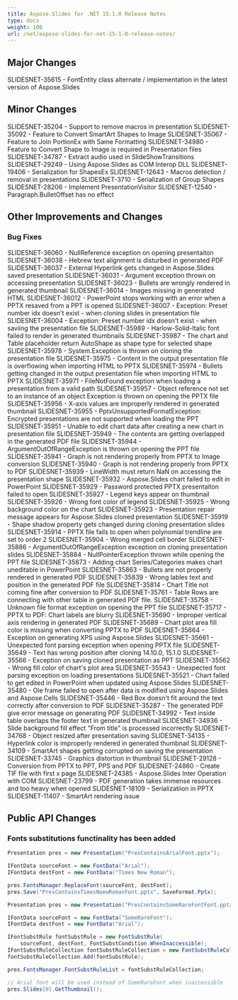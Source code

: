 ```yaml
---
title: Aspose.Slides for .NET 15.1.0 Release Notes
type: docs
weight: 100
url: /net/aspose-slides-for-net-15-1-0-release-notes/
---
```


## **Major Changes**
SLIDESNET-35615 - FontEntity class alternate / implementation in the latest version of Aspose.Slides

## **Minor Changes**
SLIDESNET-35204 - Support to remove macros in presentation
SLIDESNET-35092 - Feature to Convert SmartArt Shapes to Image
SLIDESNET-35067 - Feature to Join PortionEx with Same Formatting
SLIDESNET-34980 - Feature to Convert Shape to Image is required in Presentation files
SLIDESNET-34787 - Extract audio used in SlideShowTransitions
SLIDESNET-29249 - Using Aspose.Slides as COM Interop DLL
SLIDESNET-19406 - Serialization for ShapesEx
SLIDESNET-12643 - Macros detection / removal in presentations
SLIDESNET-3710 - Serialization of Group Shapes
SLIDESNET-28206 - Implement PresentationVisitor
SLIDESNET-12540 - Paragraph.BulletOffset has no effect

## **Other Improvements and Changes**
### **Bug Fixes**

SLIDESNET-36060 - NullReference exception on opening presentaiton
SLIDESNET-36038 - Hebrew text alignment is disturbed in generated PDF
SLIDESNET-36037 - External Hyperlink gets changed in Aspose.Slides saved presentation
SLIDESNET-36031 - Argument exception thrown on accessing presentation
SLIDESNET-36023 - Bullets are wrongly rendered in generated thumbnail
SLIDESNET-36014 - Images missing in generated HTML
SLIDESNET-36012 - PowerPoint stops working with an error when a PPTX resaved from a PPT is opened
SLIDESNET-36007 - Exception: Preset number idx doesn't exist - when cloning slides in presentation file
SLIDESNET-36004 - Exception: Preset number idx doesn't exist - when saviing the presentation file
SLIDESNET-35989 - Harlow-Solid-Italic font failed to render in generated thumbnails
SLIDESNET-35987 - The chart and Table placeholder return AutoShape as shape type for selected shape
SLIDESNET-35978 - System.Exception is thrown on cloning the presentation file
SLIDESNET-35975 - Content in the output presentation file is overflowing when importing HTML to PPTX
SLIDESNET-35974 - Bullets getting changed in the output presentation file when importing HTML to PPTX
SLIDESNET-35971 - FileNotFound exception when loading a presentation from a valid path
SLIDESNET-35957 - Object reference not set to an instance of an object Exception is thrown on opening the PPTX file
SLIDESNET-35956 - X-axis values are improperly rendered in generated thumbnail
SLIDESNET-35955 - PptxUnsupportedFormatException: Encrypted presentations are not supported when loading the PPT
SLIDESNET-35951 - Unable to edit chart data after creating a new chart in presentation file
SLIDESNET-35949 - The contents are getting overlapped in the generated PDF file
SLIDESNET-35944 - ArgumentOutOfRangeException is thrown on opening the PPT file
SLIDESNET-35941 - Graph is not rendering properly from PPTX to Image conversion
SLIDESNET-35940 - Graph is not rendering properly from PPTX to PDF
SLIDESNET-35939 - LineWidth must return NaN on accessing the presentation shape
SLIDESNET-35932 - Aspose.Slides chart failed to edit in PowerPoint
SLIDESNET-35929 - Password protected PPTX presentaiton failed to open
SLIDESNET-35927 - Legend keys appear on thumbnail
SLIDESNET-35926 - Wrong font color of legend
SLIDESNET-35925 - Wrong background color on the chart
SLIDESNET-35923 - Presentation repair message appears for Aspose.Slides cloned presentation
SLIDESNET-35919 - Shape shadow property gets changed during cloning presentation slides
SLIDESNET-35914 - PPTX file fails to open when polynomial trendline are set to order 2
SLIDESNET-35904 - Wrong merged cell border
SLIDESNET-35886 - ArgumentOutOfRangeException exception on cloning presentation slides
SLIDESNET-35884 - NullPointerException thrown while opening the PPT file
SLIDESNET-35873 - Adding chart Series/Categories makes chart uneditable in PowerPoint
SLIDESNET-35863 - Bullets are not properly rendered in generated PDF
SLIDESNET-35839 - Wrong lables text and position in the generated PDF file
SLIDESNET-35814 - Chart Title not coming fine after conversion to PDF
SLIDESNET-35761 - Table Rows are connecting with other table in generated PDF file.
SLIDESNET-35758 - Unknown file format exception on opening the PPT file
SLIDESNET-35717 - PPTX to PDF: Chart labels are blurry
SLIDESNET-35690 - Improper vertical axis rendering in generated PDF
SLIDESNET-35689 - Chart plot area fill color is missing when converting PPTX to PDF
SLIDESNET-35664 - Exception on generating XPS using Aspose.Slides
SLIDESNET-35661 - Unexpected font parsing exception when opening PPTX file
SLIDESNET-35649 - Text has wrong position after cloning 14.10.0, 15.1.0
SLIDESNET-35566 - Exception on saving cloned presentation as PPT
SLIDESNET-35562 - Wrong fill color of chart's plot area
SLIDESNET-35543 - Unexpected font parsing exception on loading presentations
SLIDESNET-35521 - Chart failed to get edited in PowerPoint when updated using Aspose.Slides
SLIDESNET-35480 - Ole frame failed to open after data is modified using Aspose.Slides and Aspose.Cells
SLIDESNET-35446 - Red Box doesn't fit around the text correctly after conversion to PDF
SLIDESNET-35287 - The generated PDF give error message on generating PDF
SLIDESNET-34992 - Text inside table overlaps the footer text in generated thumbnail
SLIDESNET-34936 - Slide background fill effect "From title" is processed incorrectly
SLIDESNET-34768 - Object resized after presentation saving
SLIDESNET-34135 - Hyperlink color is improperly rendered in generated thumbnail
SLIDESNET-34109 - SmartArt shapes getting corrupted on saving the presentation
SLIDESNET-33745 - Graphics distortion in thumbnail
SLIDESNET-29128 - Conversion from PPTX to PPT, PPS and PDF
SLIDESNET-24860 - Create TIF file with first x page
SLIDESNET-24385 - Aspose.Slides Inter Operation with COM
SLIDESNET-23799 - PDF generation takes immense resources and too heavy when opened
SLIDESNET-18109 - Serializatiion in PPTX
SLIDESNET-11407 - SmartArt rendering issue

## **Public API Changes**

### **Fonts substitutions functinality has been added**


``` csharp
Presentation pres = new Presentation("PresContainsArialFont.pptx");

IFontData sourceFont = new FontData("Arial");
IFontData destFont = new FontData("Times New Roman");

pres.FontsManager.ReplaceFont(sourceFont, destFont);
pres.Save("PresContainsTimesNoewRomanFont.pptx", SaveFormat.Pptx);

Presentation pres = new Presentation("PresContainsSomeRareFontFont.pptx");

IFontData sourceFont = new FontData("SomeRareFont");
IFontData destFont = new FontData("Arial");

IFontSubstRule fontSubstRule = new FontSubstRule(
	sourceFont, destFont, FontSubstCondition.WhenInaccessible);
IFontSubstRuleCollection fontSubstRuleCollection = new FontSubstRuleCollection();
fontSubstRuleCollection.Add(fontSubstRule);

pres.FontsManager.FontSubstRuleList = fontSubstRuleCollection;

// Arial font will be used instead of SomeRareFont when inaccessible
pres.Slides[0].GetThumbnail();
``` 
